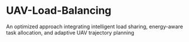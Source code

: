 # UAV-Load-Balancing
An optimized approach integrating intelligent load sharing, energy-aware task allocation, and adaptive UAV trajectory planning
